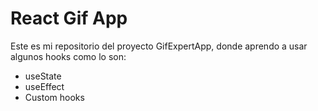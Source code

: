 # React Gif App

Este es mi repositorio del proyecto GifExpertApp, donde aprendo a usar algunos hooks como lo son:
- useState
- useEffect
- Custom hooks